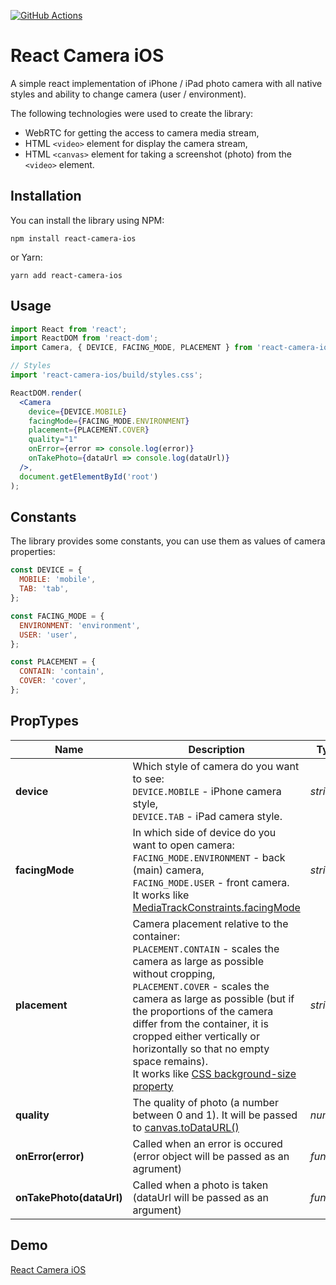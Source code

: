 [![GitHub Actions](https://github.com/mlipilin/react-camera-ios/workflows/Run%20tests/badge.svg)](https://github.com/mlipilin/transfermarkt-parser/actions)

# React Camera iOS

A simple react implementation of iPhone / iPad photo camera with all native styles and ability to change camera (user / environment).

The following technologies were used to create the library:

- WebRTC for getting the access to camera media stream,
- HTML `<video>` element for display the camera stream,
- HTML `<canvas>` element for taking a screenshot (photo) from the `<video>` element.

## Installation

You can install the library using NPM:

```
npm install react-camera-ios
```

or Yarn:

```
yarn add react-camera-ios
```

## Usage

```jsx
import React from 'react';
import ReactDOM from 'react-dom';
import Camera, { DEVICE, FACING_MODE, PLACEMENT } from 'react-camera-ios';

// Styles
import 'react-camera-ios/build/styles.css';

ReactDOM.render(
  <Camera
    device={DEVICE.MOBILE}
    facingMode={FACING_MODE.ENVIRONMENT}
    placement={PLACEMENT.COVER}
    quality="1"
    onError={error => console.log(error)}
    onTakePhoto={dataUrl => console.log(dataUrl)}
  />,
  document.getElementById('root')
);
```

## Constants

The library provides some constants, you can use them as values of camera properties:

```javascript
const DEVICE = {
  MOBILE: 'mobile',
  TAB: 'tab',
};

const FACING_MODE = {
  ENVIRONMENT: 'environment',
  USER: 'user',
};

const PLACEMENT = {
  CONTAIN: 'contain',
  COVER: 'cover',
};
```

## PropTypes
Name | Description | Type | Default value
--- | --- | --- | ---
**device**|Which style of camera do you want to see:<br>`DEVICE.MOBILE` - iPhone camera style,<br>`DEVICE.TAB` - iPad camera style.|*string*|`DEVICE.MOBILE`
**facingMode**| In which side of device do you want to open camera:<br>`FACING_MODE.ENVIRONMENT` - back (main) camera,<br>`FACING_MODE.USER` - front camera.<br>It works like [MediaTrackConstraints.facingMode](https://developer.mozilla.org/en-US/docs/Web/API/MediaTrackConstraints/facingMode)|*string*|`FACING_MODE.ENVIRONMENT`
**placement**|Camera placement relative to the container:<br>`PLACEMENT.CONTAIN` - scales the camera as large as possible without cropping,<br>`PLACEMENT.COVER` - scales the camera as large as possible (but if the proportions of the camera differ from the container, it is cropped either vertically or horizontally so that no empty space remains).<br>It works like [CSS background-size property](https://developer.mozilla.org/en-US/docs/Web/CSS/background-size)|*string*|`PLACEMENT.COVER`
**quality**|The quality of photo (a number between 0 and 1). It will be passed to [canvas.toDataURL()](https://developer.mozilla.org/en-US/docs/Web/API/HTMLCanvasElement/toDataURL)|*number*|`0.92`
**onError(error)**|Called when an error is occured (error object will be passed as an agrument)|*func*|
**onTakePhoto(dataUrl)**|Called when a photo is taken (dataUrl will be passed as an argument)|*func*|


## Demo

[React Camera iOS](https://mlipilin.github.io/react-camera-ios/)

